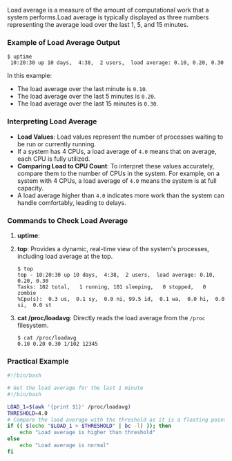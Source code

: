 Load average is a measure of the amount of computational work that a system performs.Load average is typically displayed as three numbers representing the average load over the last 1, 5, and 15 minutes.

### Example of Load Average Output

```shell
$ uptime
 10:20:30 up 10 days,  4:38,  2 users,  load average: 0.10, 0.20, 0.30
```

In this example:
- The load average over the last minute is `0.10`.
- The load average over the last 5 minutes is `0.20`.
- The load average over the last 15 minutes is `0.30`.

### Interpreting Load Average

- **Load Values**: Load values represent the number of processes waiting to be run or currently running. 
- If a system has 4 CPUs, a load average of `4.0` means that on average, each CPU is fully utilized.
- **Comparing Load to CPU Count**: To interpret these values accurately, compare them to the number of CPUs in the system. For example, on a system with 4 CPUs, a load average of `4.0` means the system is at full capacity. 
- A load average higher than `4.0` indicates more work than the system can handle comfortably, leading to delays.

### Commands to Check Load Average

1. **uptime**: 

2. **top**: Provides a dynamic, real-time view of the system's processes, including load average at the top.
   ```shell
   $ top
   top - 10:20:30 up 10 days,  4:38,  2 users,  load average: 0.10, 0.20, 0.30
   Tasks: 102 total,   1 running, 101 sleeping,   0 stopped,   0 zombie
   %Cpu(s):  0.3 us,  0.1 sy,  0.0 ni, 99.5 id,  0.1 wa,  0.0 hi,  0.0 si,  0.0 st
   ```

3. **cat /proc/loadavg**: Directly reads the load average from the `/proc` filesystem.
   ```shell
   $ cat /proc/loadavg
   0.10 0.20 0.30 1/102 12345
   ```

### Practical Example


```bash
#!/bin/bash

# Get the load average for the last 1 minute
#!/bin/bash

LOAD_1=$(awk '{print $1}' /proc/loadavg)
THRESHOLD=4.0
# Compare the load average with the threshold as it is a floating point number
if (( $(echo "$LOAD_1 > $THRESHOLD" | bc -l) )); then 
    echo "Load average is higher than threshold"
else 
    echo "Load average is normal"
fi

```

